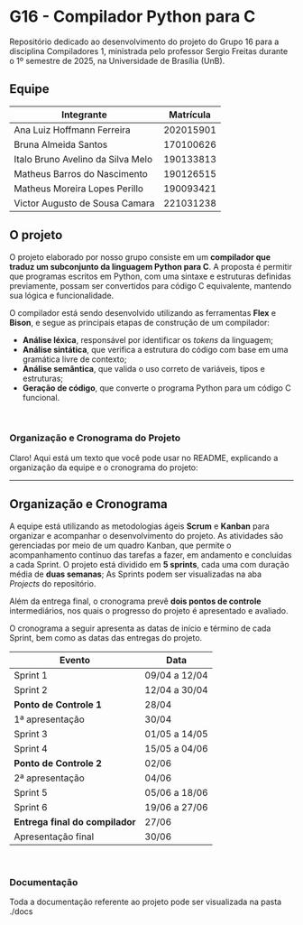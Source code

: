# G16 - Compilador Python para C

Repositório dedicado ao desenvolvimento do projeto do Grupo 16 para a disciplina Compiladores 1, ministrada pelo professor Sergio Freitas durante o 1º semestre de 2025, na Universidade de Brasília (UnB).


## Equipe
|Integrante|Matrícula|
|----------|---------|
|Ana Luiz Hoffmann Ferreira|202015901|
|Bruna Almeida Santos|170100626|
|Italo Bruno Avelino da Silva Melo|190133813|
|Matheus Barros do Nascimento|190126515|
|Matheus Moreira Lopes Perillo|190093421|
|Victor Augusto de Sousa Camara|221031238|

## O projeto

O projeto elaborado por nosso grupo consiste em um **compilador que traduz um subconjunto da linguagem Python para C**. A proposta é permitir que programas escritos em Python, com uma sintaxe e estruturas definidas previamente, possam ser convertidos para código C equivalente, mantendo sua lógica e funcionalidade.

O compilador está sendo desenvolvido utilizando as ferramentas **Flex** e **Bison**, e segue as principais etapas de construção de um compilador:  
- **Análise léxica**, responsável por identificar os *tokens* da linguagem;  
- **Análise sintática**, que verifica a estrutura do código com base em uma gramática livre de contexto;  
- **Análise semântica**, que valida o uso correto de variáveis, tipos e estruturas;  
- **Geração de código**, que converte o programa Python para um código C funcional.

<br>

### Organização e Cronograma do Projeto

Claro! Aqui está um texto que você pode usar no README, explicando a organização da equipe e o cronograma do projeto:

---

## Organização e Cronograma

A equipe está utilizando as metodologias ágeis **Scrum** e **Kanban** para organizar e acompanhar o desenvolvimento do projeto. As atividades são gerenciadas por meio de um quadro Kanban, que permite o acompanhamento contínuo das tarefas a fazer, em andamento e concluídas a cada Sprint. O projeto está dividido em **5 sprints**, cada uma com duração média de **duas semanas**; As Sprints podem ser visualizadas na aba _Projects_ do repositório.

Além da entrega final, o cronograma prevê **dois pontos de controle** intermediários, nos quais o progresso do projeto é apresentado e avaliado.

O cronograma a seguir apresenta as datas de início e término de cada Sprint, bem como as datas das entregas do projeto.

|Evento|Data|
|------|----|
|Sprint 1|09/04 a 12/04|
|Sprint 2|12/04 a 30/04|
|**Ponto de Controle 1**|28/04|
|1ª apresentação|30/04|
|Sprint 3|01/05 a 14/05|
|Sprint 4|15/05 a 04/06|
|**Ponto de Controle 2**|02/06|
|2ª apresentação|04/06|
|Sprint 5|05/06 a 18/06|
|Sprint 6|19/06 a 27/06|
|**Entrega final do compilador**|27/06|
|Apresentação final|30/06|


<br>

### Documentação

Toda a documentação referente ao projeto pode ser visualizada na pasta ./docs
